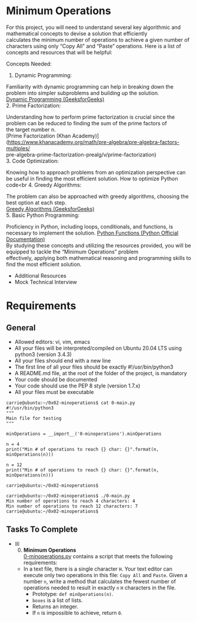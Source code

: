 # Minimum Operations

For this project, you will need to understand several key algorithmic and mathematical concepts to devise a solution that efficiently <br> 
calculates the minimum number of operations to achieve a given number of characters using only “Copy All” and “Paste” operations. Here is a list of concepts and resources that will be helpful:<br>

Concepts Needed:<br>
1. Dynamic Programming:<br>

Familiarity with dynamic programming can help in breaking down the problem into simpler subproblems and building up the solution.<br>
[Dynamic Programming (GeeksforGeeks)](https://www.geeksforgeeks.org/dynamic-programming/)<br>
2. Prime Factorization:<br>

Understanding how to perform prime factorization is crucial since the problem can be reduced to finding the sum of the prime factors of <br> 
the target number n.<br>
[Prime Factorization (Khan Academy)](https://www.khanacademy.org/math/pre-algebra/pre-algebra-factors-multiples/<br> pre-algebra-prime-factorization-prealg/v/prime-factorization)<br>
3. Code Optimization:

Knowing how to approach problems from an optimization perspective can be useful in finding the most efficient solution.
How to optimize Python code<br
4. Greedy Algorithms:<br>

The problem can also be approached with greedy algorithms, choosing the best option at each step.<br>
[Greedy Algorithms (GeeksforGeeks)](https://www.geeksforgeeks.org/greedy-algorithms/)<br>
5. Basic Python Programming:<br>

Proficiency in Python, including loops, conditionals, and functions, is necessary to implement the solution.
[Python Functions (Python Official Documentation)](https://docs.python.org/3/tutorial/controlflow.html#defining-functions)<br>
By studying these concepts and utilizing the resources provided, you will be equipped to tackle the “Minimum Operations” problem <br> effectively, applying both mathematical reasoning and programming skills to find the most efficient solution.

- Additional Resources
- Mock Technical Interview
# Requirements
## General
- Allowed editors: vi, vim, emacs
- All your files will be interpreted/compiled on Ubuntu 20.04 LTS using python3 (version 3.4.3)
- All your files should end with a new line
- The first line of all your files should be exactly #!/usr/bin/python3
- A README.md file, at the root of the folder of the project, is mandatory
- Your code should be documented
- Your code should use the PEP 8 style (version 1.7.x)
- All your files must be executable

``` 
carrie@ubuntu:~/0x02-minoperations$ cat 0-main.py
#!/usr/bin/python3
"""
Main file for testing
"""

minOperations = __import__('0-minoperations').minOperations

n = 4
print("Min # of operations to reach {} char: {}".format(n, minOperations(n)))

n = 12
print("Min # of operations to reach {} char: {}".format(n, minOperations(n)))

carrie@ubuntu:~/0x02-minoperations$ 
```
```
carrie@ubuntu:~/0x02-minoperations$ ./0-main.py
Min number of operations to reach 4 characters: 4
Min number of operations to reach 12 characters: 7
carrie@ubuntu:~/0x02-minoperations$
```


## Tasks To Complete

+ [x] 0. **Minimum Operations**<br/>[0-minoperations.py](0-minoperations.py) contains a script that meets the following requirements:
  + In a text file, there is a single character `H`. Your text editor can execute only two operations in this file: `Copy All` and `Paste`. Given a number `n`, write a method that calculates the fewest number of operations needed to result in exactly `n` `H` characters in the file.
    + Prototype: `def minOperations(n)`.
    + `boxes` is a list of lists.
    + Returns an integer.
    + If `n` is impossible to achieve, return `0`.